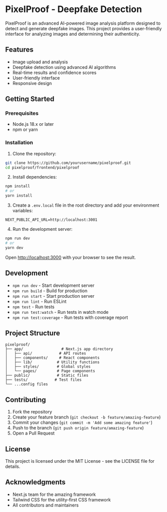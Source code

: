 # PixelProof - Deepfake Detection

PixelProof is an advanced AI-powered image analysis platform designed to detect and generate deepfake images. This project provides a user-friendly interface for analyzing images and determining their authenticity.

## Features

- Image upload and analysis
- Deepfake detection using advanced AI algorithms
- Real-time results and confidence scores
- User-friendly interface
- Responsive design

## Getting Started

### Prerequisites

- Node.js 18.x or later
- npm or yarn

### Installation

1. Clone the repository:
```bash
git clone https://github.com/yourusername/pixelproof.git
cd pixelproof/frontend/pixelproof
```

2. Install dependencies:
```bash
npm install
# or
yarn install
```

3. Create a `.env.local` file in the root directory and add your environment variables:
```env
NEXT_PUBLIC_API_URL=http://localhost:3001
```

4. Run the development server:
```bash
npm run dev
# or
yarn dev
```

Open [http://localhost:3000](http://localhost:3000) with your browser to see the result.

## Development

- `npm run dev` - Start development server
- `npm run build` - Build for production
- `npm run start` - Start production server
- `npm run lint` - Run ESLint
- `npm test` - Run tests
- `npm run test:watch` - Run tests in watch mode
- `npm run test:coverage` - Run tests with coverage report

## Project Structure

```
pixelproof/
├── app/                 # Next.js app directory
│   ├── api/            # API routes
│   ├── components/     # React components
│   ├── lib/           # Utility functions
│   ├── styles/        # Global styles
│   └── pages/         # Page components
├── public/            # Static files
├── tests/            # Test files
└── ...config files
```

## Contributing

1. Fork the repository
2. Create your feature branch (`git checkout -b feature/amazing-feature`)
3. Commit your changes (`git commit -m 'Add some amazing feature'`)
4. Push to the branch (`git push origin feature/amazing-feature`)
5. Open a Pull Request

## License

This project is licensed under the MIT License - see the LICENSE file for details.

## Acknowledgments

- Next.js team for the amazing framework
- Tailwind CSS for the utility-first CSS framework
- All contributors and maintainers
